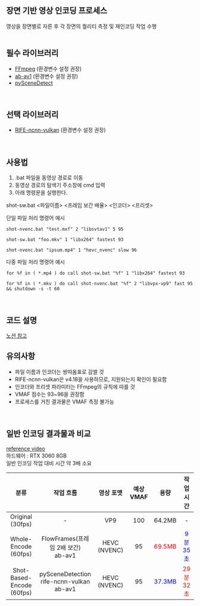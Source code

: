## 장면 기반 영상 인코딩 프로세스
영상을 장면별로 자른 후 각 장면의 퀄리티 측정 및 재인코딩 작업 수행
<br>
<br>

## 필수 라이브러리 
* [FFmpeg](https://www.gyan.dev/ffmpeg/builds/) (환경변수 설정 권장)
* [ab-av1](https://github.com/alexheretic/ab-av1) (환경변수 설정 권장)
* [pySceneDetect](https://www.scenedetect.com/download/)
<br>

## 선택 라이브러리
* [RIFE-ncnn-vulkan](https://github.com/TNTwise/rife-ncnn-vulkan) (환경변수 설정 권장)
<br>

## 사용법
1. .bat 파일을 동영상 경로로 이동
2. 동영상 경로의 탐색기 주소창에 cmd 입력
3. 아래 명령문을 실행한다.

shot-sw.bat <파일이름> <프레임 보간 배율> <인코더> <프리셋> <VMAF>

단일 파일 처리 명령어 예시
```
shot-nvenc.bat "test.mxf" 2 "libsvtav1" 5 95
```
```
shot-sw.bat "foo.mkv" 1 "libx264" fastest 93
```
```
shot-nvenc.bat "ipsum.mp4" 1 "hevc_nvenc" slow 96
```
다중 파일 처리 명령어 예시
```
for %f in ( *.mp4 ) do call shot-sw.bat "%f" 1 "libx264" fastest 93
```
```
for %f in ( *.mkv ) do call shot-nvenc.bat "%f" 2 "libvpx-vp9" fast 95 && shutdown -s -t 60
```
<br>

## 코드 설명
[노션 참고](https://www.notion.so/Shot-based-Encoding-a9c6c8c325a64f419093b4399c200de4)
<br>

## 유의사항
* 파일 이름과 인코더는 쌍따옴표로 감쌀 것
* RIFE-ncnn-vulkan은 v4.18을 사용하므로, 지원되는지 확인이 필요함
* 인코더와 프리셋 파라미터는 FFmpeg의 규칙에 따를 것
* VMAF 점수는 93~96을 권장함
* 프로세스를 거친 결과물은 VMAF 측정 불가능
<br>

## 일반 인코딩 결과물과 비교
[reference video](https://www.youtube.com/watch?v=tbWugSQ7kCk)
<br>
하드웨어 : RTX 3060 8GB
<br>
일반 인코딩 작업 대비 시간 약 3배 소요

|분류|작업 흐름|영상 포맷|예상 VMAF|용량|작업 시간|
|:---:|:---:|:---:|:---:|:---:|:---:|
|Original (30fps)| - | VP9 | 100 | 64.2MB | - |
|Whole-Encode (60fps)| FlowFrames(프레임 2배 보간)<br/>ab-av1 |HEVC (NVENC)| 95 | <span style="color:red">69.5MB</span> | <span style="color:blue">9분 35초</span> |
|Shot-Based-Encode (60fps)| pySceneDetection<br/>rife-ncnn-vulkan<br/>ab-av1 |HEVC (NVENC)| 95 | <span style="color:blue">37.3MB</span> | <span style="color:red">29분 32초</span> |
